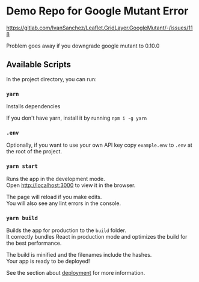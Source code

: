 # Demo Repo for Google Mutant Error

https://gitlab.com/IvanSanchez/Leaflet.GridLayer.GoogleMutant/-/issues/118

Problem goes away if you downgrade google mutant to 0.10.0

## Available Scripts

In the project directory, you can run:

### `yarn`

Installs dependencies

If you don't have yarn, install it by running `npm i -g yarn`

### `.env`

Optionally, if you want to use your own API key copy `example.env` to `.env` at the root of the project.

### `yarn start`

Runs the app in the development mode.\
Open [http://localhost:3000](http://localhost:3000) to view it in the browser.

The page will reload if you make edits.\
You will also see any lint errors in the console.

### `yarn build`

Builds the app for production to the `build` folder.\
It correctly bundles React in production mode and optimizes the build for the best performance.

The build is minified and the filenames include the hashes.\
Your app is ready to be deployed!

See the section about [deployment](https://facebook.github.io/create-react-app/docs/deployment) for more information.
